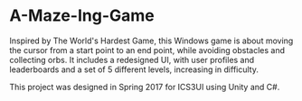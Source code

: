 # A-Maze-Ing-Game
Inspired by The World's Hardest Game, this Windows game is about moving the cursor from a start point to an end point, 
while avoiding obstacles and collecting orbs. It includes a redesigned UI, with user profiles and leaderboards and a set of 5 different 
levels, increasing in difficulty.

This project was designed in Spring 2017 for ICS3UI using Unity and C#. 
